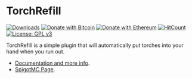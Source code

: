 # TorchRefill
[![Downloads](https://img.shields.io/github/downloads/hyperdefined/TorchRefill/total?logo=github)](https://github.com/hyperdefined/TorchRefill/releases) [![Donate with Bitcoin](https://en.cryptobadges.io/badge/micro/1F29aNKQzci3ga5LDcHHawYzFPXvELTFoL)](https://en.cryptobadges.io/donate/1F29aNKQzci3ga5LDcHHawYzFPXvELTFoL) [![Donate with Ethereum](https://en.cryptobadges.io/badge/micro/0x0f58B66993a315dbCc102b4276298B5Ff8895F41)](https://en.cryptobadges.io/donate/0x0f58B66993a315dbCc102b4276298B5Ff8895F41) [![HitCount](http://hits.dwyl.com/hyperdefined/TorchRefill.svg)](http://hits.dwyl.com/hyperdefined/TorchRefill) [![License: GPL v3](https://img.shields.io/badge/License-GPLv3-blue.svg)](https://www.gnu.org/licenses/gpl-3.0)

TorchRefill is a simple plugin that will automatically put torches into your hand when you run out.

- [Documentation and more info](https://hyper.lol/minecraft-plugins/torchrefill/).
- [SpigotMC Page](https://www.spigotmc.org/resources/torchrefill.85609/).
